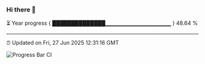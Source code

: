 ### Hi there 👋

⏳ Year progress { ██████████████▁▁▁▁▁▁▁▁▁▁▁▁▁▁▁▁ } 48.64 %

---

⏰ Updated on Fri, 27 Jun 2025 12:31:16 GMT

![Progress Bar CI](https://github.com/liununu/liununu/workflows/Progress%20Bar%20CI/badge.svg)
